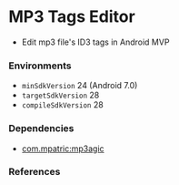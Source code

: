 # MP3 Tags Editor

+ Edit mp3 file's ID3 tags in Android MVP

### Environments

+ `minSdkVersion` 24 (Android 7.0)
+ `targetSdkVersion` 28
+ `compileSdkVersion` 28

### Dependencies

+ [com.mpatric:mp3agic](https://github.com/mpatric/mp3agic)

### References
